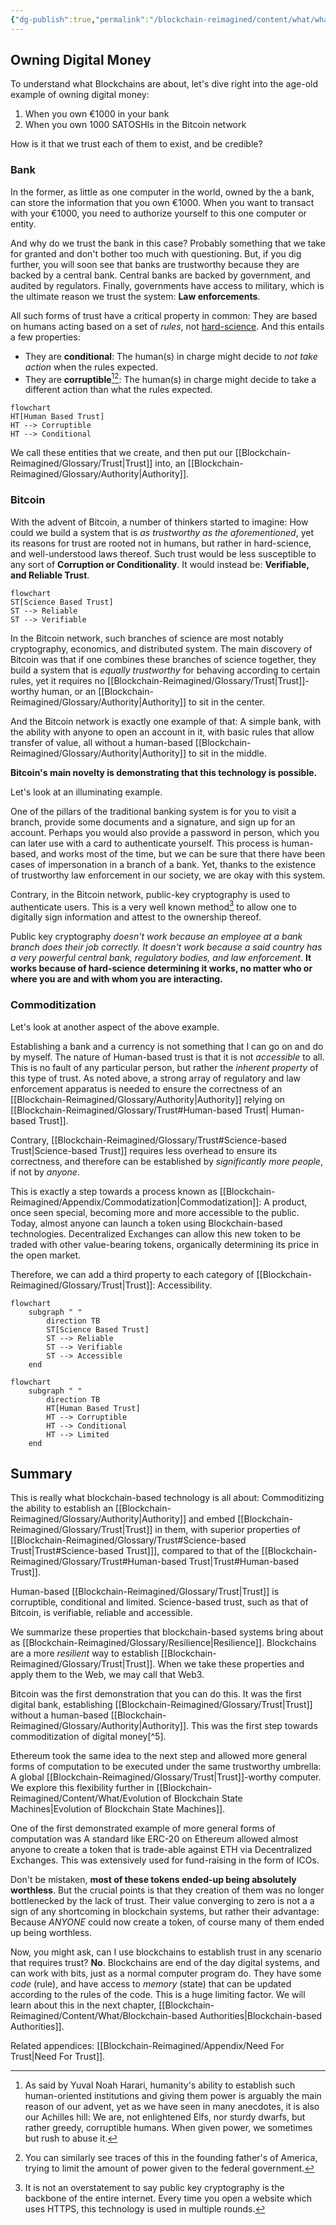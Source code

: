```yaml
---
{"dg-publish":true,"permalink":"/blockchain-reimagined/content/what/what-is-this-all-about/","hide":true,"created":"2024-09-13T19:41:43.296+01:00","updated":"2024-12-30T11:11:37.692+00:00"}
---
```


## Owning Digital Money 

To understand what Blockchains are about, let's dive right into the age-old example of owning digital money:

1. When you own €1000 in your bank
2. When you own 1000 SATOSHIs in the Bitcoin network

How is it that we trust each of them to exist, and be credible? 
### Bank 
In the former, as little as one computer in the world, owned by the a bank, can store the information that you own €1000. When you want to transact with your €1000, you need to authorize yourself to this one computer or entity. 

And why do we trust the bank in this case? Probably something that we take for granted and don't bother too much with questioning. But, if you dig further, you will soon see that banks are trustworthy because they are backed by a central bank. Central banks are backed by government, and audited by regulators. Finally, governments have access to military, which is the ultimate reason we trust the system: **Law enforcements**. 

All such forms of trust have a critical property in common: They are based on humans acting based on a set of *rules*, not [hard-science](https://en.wikipedia.org/wiki/Hard_and_soft_science). And this entails a few properties:
- They are **conditional**: The human(s) in charge might decide to *not take action* when the rules expected.
- They are **corruptible**[^3][^4]: The human(s) in charge might decide to take a different action than what the rules expected.

[^3]: As said by Yuval Noah Harari, humanity's ability to establish such human-oriented institutions and giving them power is arguably the main reason of our advent, yet as we have seen in many anecdotes, it is also our Achilles hill: We are, not enlightened Elfs, nor sturdy dwarfs, but rather greedy, corruptible humans. When given power, we sometimes but rush to abuse it.
[^4]: You can similarly see traces of this in the founding father's of America, trying to limit the amount of power given to the federal government. 

```mermaid
flowchart
HT[Human Based Trust]
HT --> Corruptible
HT --> Conditional 
```

We call these entities that we create, and then put our [[Blockchain-Reimagined/Glossary/Trust\|Trust]] into, an [[Blockchain-Reimagined/Glossary/Authority\|Authority]]. 
### Bitcoin
With the advent of Bitcoin, a number of thinkers started to imagine: How could we build a system that is *as trustworthy as the aforementioned*, yet its reasons for trust are rooted not in humans, but rather in hard-science, and well-understood laws thereof. Such trust would be less susceptible to any sort of **Corruption or Conditionality**. It would instead be: **Verifiable, and Reliable Trust**.

```mermaid
flowchart 
ST[Science Based Trust]
ST --> Reliable
ST --> Verifiable
```

In the Bitcoin network, such branches of science are most notably cryptography, economics, and distributed system. The main discovery of Bitcoin was that if one combines these branches of science together, they build a system that is *equally trustworthy* for behaving according to certain rules, yet it requires no [[Blockchain-Reimagined/Glossary/Trust\|Trust]]-worthy human, or an [[Blockchain-Reimagined/Glossary/Authority\|Authority]] to sit in the center. 

And the Bitcoin network is exactly one example of that: A simple bank, with the ability with anyone to open an account in it, with basic rules that allow transfer of value, all without a human-based [[Blockchain-Reimagined/Glossary/Authority\|Authority]] to sit in the middle. 

**Bitcoin's main novelty is demonstrating that this technology is possible.**

Let's look at an illuminating example. 

One of the pillars of the traditional banking system is for you to visit a branch, provide some documents and a signature, and sign up for an account. Perhaps you would also provide a password in person, which you can later use with a card to authenticate yourself. This process is human-based, and works most of the time, but we can be sure that there have been cases of impersonation in a branch of a bank. Yet, thanks to the existence of trustworthy law enforcement in our society, we are okay with this system.

Contrary, in the Bitcoin network, public-key cryptography is used to authenticate users. This is a very well known method[^1] to allow one to digitally sign information and attest to the ownership thereof. 

Public key cryptography *doesn't work because an employee at a bank branch does their job correctly. It doesn't work because a said country has a very powerful central bank, regulatory bodies, and law enforcement*. **It works because of hard-science determining it works, no matter who or where you are and with whom you are interacting.**

[^1]: It is not an overstatement to say public key cryptography is the backbone of the entire internet. Every time you open a website which uses HTTPS, this technology is used in multiple rounds. 

### Commoditization 
Let's look at another aspect of the above example. 

Establishing a bank and a currency is not something that I can go on and do by myself. The nature of Human-based trust is that it is not *accessible* to all. This is no fault of any particular person, but rather the *inherent property* of this type of trust. As noted above, a strong array of regulatory and law enforcement apparatus is needed to ensure the correctness of an [[Blockchain-Reimagined/Glossary/Authority\|Authority]] relying on [[Blockchain-Reimagined/Glossary/Trust#Human-based Trust\| Human-based Trust]].

Contrary, [[Blockchain-Reimagined/Glossary/Trust#Science-based Trust\|Science-based Trust]] requires less overhead to ensure its correctness, and therefore can be established by *significantly more people*, if not by *anyone*. 

This is exactly a step towards a process known as [[Blockchain-Reimagined/Appendix/Commodatization\|Commodatization]]: A product, once seen special, becoming more and more accessible to the public. Today, almost anyone can launch a token using Blockchain-based technologies. Decentralized Exchanges can allow this new token to be traded with other value-bearing tokens, organically determining its price in the open market.

Therefore, we can add a third property to each category of [[Blockchain-Reimagined/Glossary/Trust\|Trust]]: Accessibility.

```mermaid
flowchart 
	subgraph " " 
		direction TB
		ST[Science Based Trust]
		ST --> Reliable
		ST --> Verifiable
		ST --> Accessible 
	end 
```

```mermaid
flowchart 
	subgraph " " 
		direction TB 
		HT[Human Based Trust]
		HT --> Corruptible
		HT --> Conditional 
		HT --> Limited
	end 
```

## Summary 

This is really what blockchain-based technology is all about: Commoditizing the ability to establish an [[Blockchain-Reimagined/Glossary/Authority\|Authority]] and embed [[Blockchain-Reimagined/Glossary/Trust\|Trust]] in them, with superior properties of [[Blockchain-Reimagined/Glossary/Trust#Science-based Trust\|Trust#Science-based Trust]]], compared to that of the [[Blockchain-Reimagined/Glossary/Trust#Human-based Trust\|Trust#Human-based Trust]].

Human-based [[Blockchain-Reimagined/Glossary/Trust\|Trust]] is corruptible, conditional and limited. Science-based trust, such as that of Bitcoin, is verifiable, reliable and accessible. 

We summarize these properties that blockchain-based systems bring about as [[Blockchain-Reimagined/Glossary/Resilience\|Resilience]]. Blockchains are a more *resilient* way to establish [[Blockchain-Reimagined/Glossary/Trust\|Trust]]. When we take these properties and apply them to the Web, we may call that Web3. 

Bitcoin was the first demonstration that you can do this. It was the first digital bank, establishing [[Blockchain-Reimagined/Glossary/Trust\|Trust]] without a human-based [[Blockchain-Reimagined/Glossary/Authority\|Authority]]. This was the first step towards commoditization of digital money[^5].

Ethereum took the same idea to the next step and allowed more general forms of computation to be executed under the same trustworthy umbrella: A global [[Blockchain-Reimagined/Glossary/Trust\|Trust]]-worthy computer. We explore this flexibility further in [[Blockchain-Reimagined/Content/What/Evolution of Blockchain State Machines\|Evolution of Blockchain State Machines]]. 

One of the first demonstrated example of more general forms of computation was A standard like ERC-20 on Ethereum allowed almost anyone to create a token that is trade-able against ETH via Decentralized Exchanges. This was extensively used for fund-raising in the form of ICOs.

Don't be mistaken, **most of these tokens ended-up being absolutely worthless**. But the crucial points is that they creation of them was no longer bottlenecked by the lack of trust. Their value converging to zero is not a a sign of any shortcoming in blockchain systems, but rather their advantage: Because *ANYONE* could now create a token, of course many of them ended up being worthless.  

Now, you might ask, can I use blockchains to establish trust in any scenario that requires trust? **No**. Blockchains are end of the day digital systems, and can work with bits, just as a normal computer program do. They have some *code* (rule), and have access to *memory* (state) that can be updated according to the rules of the code. This is a huge limiting factor. We will learn about this in the next chapter, [[Blockchain-Reimagined/Content/What/Blockchain-based Authorities\|Blockchain-based Authorities]]. 

Related appendices: [[Blockchain-Reimagined/Appendix/Need For Trust\|Need For Trust]]. 